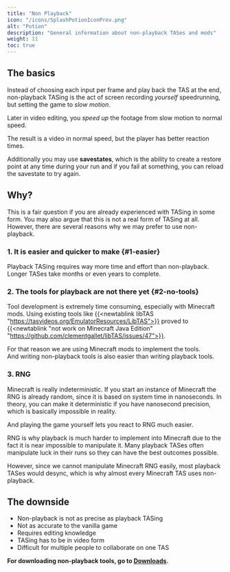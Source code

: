 ```yaml
---
title: "Non Playback"
icon: "/icons/SplashPotionIconPrev.png"
alt: "Potion"
description: "General information about non-playback TASes and mods"
weight: 11
toc: true
---
```


## The basics

Instead of choosing each input per frame and play back the TAS at the end, non-playback TASing is the act of screen recording *yourself* speedrunning, but setting the game to *slow motion*.

Later in video editing, you _speed up_ the footage from slow motion to normal speed.

The result is a video in normal speed, but the player has better reaction times.

Additionally you may use **savestates**, which is the ability to create a restore point at any time during your run and if you fail at something, you can reload the savestate to try again.

## Why?

This is a fair question if you are already experienced with TASing in some form. You may also argue that this is not a real form of TASing at all. However, there are several reasons why we may prefer to use non-playback.

### 1. It is easier and quicker to make {#1-easier}

Playback TASing requires way more time and effort than non-playback. Longer TASes take months or even years to complete.

### 2. The tools for playback are not there yet {#2-no-tools}

Tool development is extremely time consuming, especially with Minecraft mods. Using existing tools like {{<newtablink libTAS "https://tasvideos.org/EmulatorResources/LibTAS">}} proved to {{<newtablink "not work on Minecraft Java Edition" "https://github.com/clementgallet/libTAS/issues/47">}}.

For that reason we are using Minecraft mods to implement the tools.  
And writing non-playback tools is also easier than writing playback tools.

### 3. RNG

Minecraft is really indeterministic. If you start an instance of Minecraft the RNG is already random, since it is based on system time in nanoseconds. In theory, you can make it deterministic if you have nanosecond precision, which is basically impossible in reality.

And playing the game yourself lets you react to RNG much easier.

RNG is why playback is much harder to implement into Minecraft due to the fact it is near impossible to manipulate it. Many playback TASes often manipulate luck in their runs so they can have the best outcomes possible.

However, since we cannot manipulate Minecraft RNG easily, most playback TASes would desync, which is why almost every Minecraft TAS uses non-playback.

## The downside

*   Non-playback is not as precise as playback TASing
*   Not as accurate to the vanilla game
*   Requires editing knowledge
*   TASing has to be in video form
*   Difficult for multiple people to collaborate on one TAS

**For downloading non-playback tools, go to [Downloads](/downloads/).**